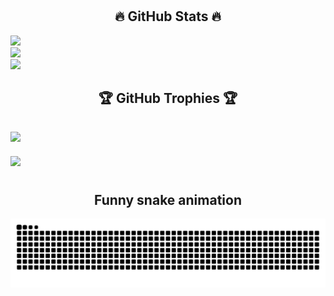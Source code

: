 
# <h2 align="center">🔥 GitHub Stats 🔥</h2> 
![](https://github-readme-stats.vercel.app/api?username=BaoKhanh1233&theme=radical&hide_border=false&include_all_commits=false&count_private=false)<br/>
![](https://github-readme-streak-stats.herokuapp.com/?user=BaoKhanh1233&theme=radical&hide_border=false)<br/>
![](https://github-readme-stats.vercel.app/api/top-langs/?username=BaoKhanh1233&theme=radical&hide_border=false&include_all_commits=false&count_private=false&layout=compact)</br>
## <h2 align="center">🏆 GitHub Trophies 🏆</h2>
![](https://github-trophies.vercel.app/?username=BaoKhanh1233&theme=radical&no-frame=false&no-bg=false&margin-w=4)
---
[![](https://visitcount.itsvg.in/api?id=BaoKhanh1233&icon=0&color=0)](https://visitcount.itsvg.in)
# <h2 align="center"> Funny snake animation </h2>
<p align="center"> <img src="https://github.com/TamNguyenS/TamNguyenS/blob/output/github-contribution-grid-snake.svg" alt="tamnguyens" /></p>




